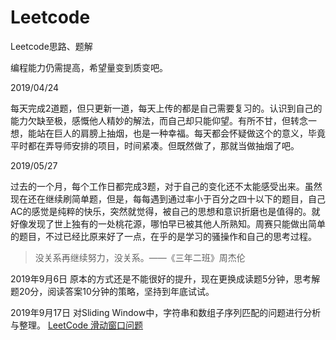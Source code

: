 # Leetcode
Leetcode思路、题解

编程能力仍需提高，希望量变到质变吧。

2019/04/24

每天完成2道题，但只更新一道，每天上传的都是自己需要复习的。认识到自己的能力欠缺至极，感慨他人精妙的解法，而自己却只能仰望。有所不甘，但转念一想，能站在巨人的肩膀上抽烟，也是一种幸福。每天都会怀疑做这个的意义，毕竟平时都在弄导师安排的项目，时间紧凑。但既然做了，那就当做抽烟了吧。

2019/05/27

过去的一个月，每个工作日都完成3题，对于自己的变化还不太能感受出来。虽然现在还在继续刷简单题，但是，每每遇到通过率小于百分之四十以下的题目，自己AC的感觉是纯粹的快乐，突然就觉得，被自己的思想和意识折磨也是值得的。就好像发现了世上独有的一处桃花源，哪怕早已被其他人所熟知。周赛只能做出简单的题目，不过已经比原来好了一点，在乎的是学习的骚操作和自己的思考过程。

>没关系再继续努力，没关系。——《三年二班》周杰伦

2019年9月6日
原本的方式还是不能很好的提升，现在更换成读题5分钟，思考解题20分，阅读答案10分钟的策略，坚持到年底试试。

2019年9月17日
对Sliding Window中，字符串和数组子序列匹配的问题进行分析与整理。
[LeetCode 滑动窗口问题](https://oltremare.cc/2019/09/16/Leetcode-%E6%BB%91%E5%8A%A8%E7%AA%97%E5%8F%A3%E8%A7%A3%E9%A2%98/)
